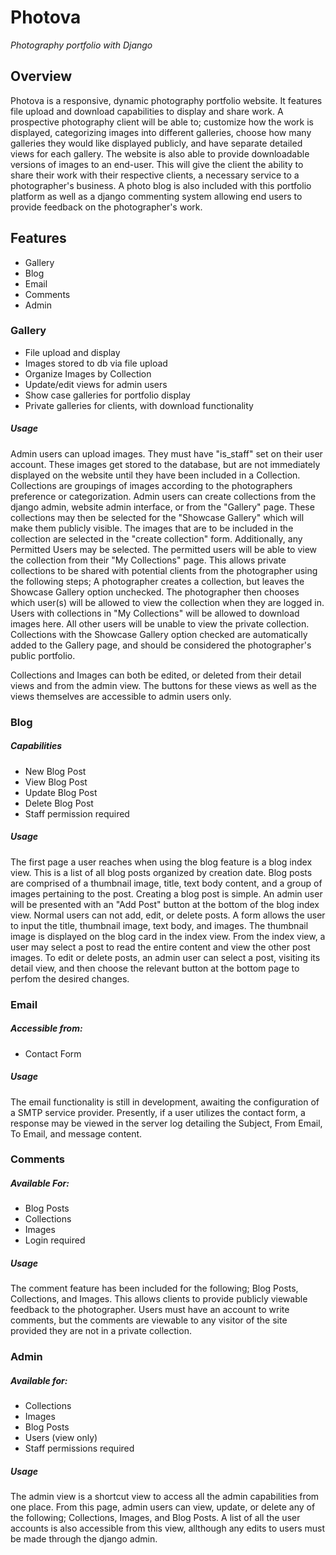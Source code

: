 # Photova
*Photography portfolio with Django*

## Overview

Photova is a responsive, dynamic photography portfolio website. It features file upload and download capabilities to display and share work. A prospective photography client will be able to; customize how the work is displayed, categorizing images into different galleries, choose how many galleries they would like displayed publicly, and have separate detailed views for each gallery. The website is also able to provide downloadable versions of images to an end-user. This will give the client the ability to share their work with their respective clients, a necessary service to a photographer's business. A photo blog is also included with this portfolio platform as well as a django commenting system allowing end users to provide feedback on the photographer's work.


## Features

- Gallery
- Blog
- Email
- Comments
- Admin

### Gallery

- File upload and display
- Images stored to db via file upload
- Organize Images by Collection
- Update/edit views for admin users 
- Show case galleries for portfolio display
- Private galleries for clients, with download functionality

##### Usage

Admin users can upload images. They must have "is_staff" set on their user account. These images get stored to the database, but are not immediately displayed on the website until they have been included in a Collection. Collections are groupings of images according to the photographers preference or categorization. Admin users can create collections from the django admin, website admin interface, or from the "Gallery" page. These collections may then be selected for the "Showcase Gallery" which will make them publicly visible. The images that are to be included in the collection are selected in the "create collection" form. Additionally, any Permitted Users may be selected. The permitted users will be able to view the collection from their "My Collections" page. This allows private collections to be shared with potential clients from the photographer using the following steps; A photographer creates a collection, but leaves the Showcase Gallery option unchecked. The photographer then chooses which user(s) will be allowed to view the collection when they are logged in. Users with collections in "My Collections" will be allowed to download images here. All other users will be unable to view the private collection. Collections with the Showcase Gallery option checked are automatically added to the Gallery page, and should be considered the photographer's public portfolio.

Collections and Images can both be edited, or deleted from their detail views and from the admin view. The buttons for these views as well as the views themselves are accessible to admin users only.

### Blog

##### Capabilities
- New Blog Post
- View Blog Post
- Update Blog Post
- Delete Blog Post
- Staff permission required

##### Usage
 
The first page a user reaches when using the blog feature is a blog index view. This is a list of all blog posts organized by creation date. Blog posts are comprised of a thumbnail image, title, text body content, and a group of images pertaining to the post. Creating a blog post is simple. An admin user will be presented with an "Add Post" button at the bottom of the blog index view. Normal users can not add, edit, or delete posts. A form allows the user to input the title, thumbnail image, text body, and images. The thumbnail image is displayed on the blog card in the index view. From the index view, a user may select a post to read the entire content and view the other post images. To edit or delete posts, an admin user can select a post, visiting its detail view, and then choose the relevant button at the bottom page to perfom the desired changes.

### Email

##### Accessible from:
- Contact Form

##### Usage

The email functionality is still in development, awaiting the configuration of a SMTP service provider. Presently, if a user utilizes the contact form, a response may be viewed in the server log detailing the Subject, From Email, To Email, and message content.



### Comments

##### Available For:
- Blog Posts
- Collections
- Images
- Login required

##### Usage

The comment feature has been included for the following; Blog Posts, Collections, and Images. This allows clients to provide publicly viewable feedback to the photographer. Users must have an account to write comments, but the comments are viewable to any visitor of the site provided they are not in a private collection.

### Admin

##### Available for:
- Collections
- Images
- Blog Posts
- Users (view only)
- Staff permissions required

##### Usage

The admin view is a shortcut view to access all the admin capabilities from one place. From this page, admin users can view, update, or delete any of the following; Collections, Images, and Blog Posts. A list of all the user accounts is also accessible from this view, allthough any edits to users must be made through the django admin.
